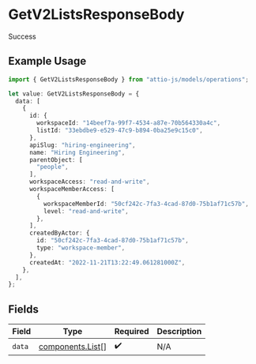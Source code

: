 # GetV2ListsResponseBody

Success

## Example Usage

```typescript
import { GetV2ListsResponseBody } from "attio-js/models/operations";

let value: GetV2ListsResponseBody = {
  data: [
    {
      id: {
        workspaceId: "14beef7a-99f7-4534-a87e-70b564330a4c",
        listId: "33ebdbe9-e529-47c9-b894-0ba25e9c15c0",
      },
      apiSlug: "hiring-engineering",
      name: "Hiring Engineering",
      parentObject: [
        "people",
      ],
      workspaceAccess: "read-and-write",
      workspaceMemberAccess: [
        {
          workspaceMemberId: "50cf242c-7fa3-4cad-87d0-75b1af71c57b",
          level: "read-and-write",
        },
      ],
      createdByActor: {
        id: "50cf242c-7fa3-4cad-87d0-75b1af71c57b",
        type: "workspace-member",
      },
      createdAt: "2022-11-21T13:22:49.061281000Z",
    },
  ],
};
```

## Fields

| Field                                                | Type                                                 | Required                                             | Description                                          |
| ---------------------------------------------------- | ---------------------------------------------------- | ---------------------------------------------------- | ---------------------------------------------------- |
| `data`                                               | [components.List](../../models/components/list.md)[] | :heavy_check_mark:                                   | N/A                                                  |